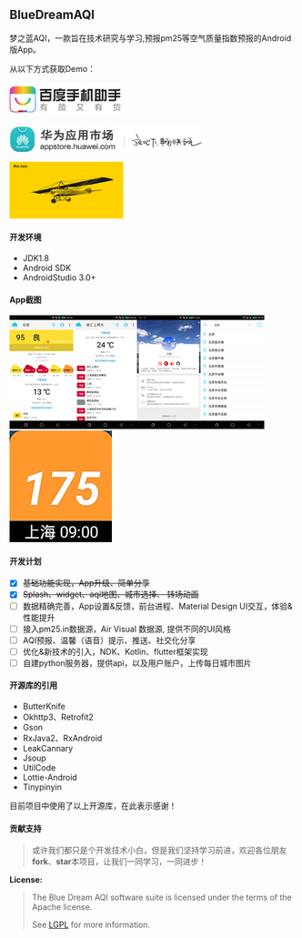 ## BlueDreamAQI

梦之蓝AQI，一款旨在技术研究与学习,预报pm25等空气质量指数预报的Android版App。

从以下方式获取Demo：

[![get form baiduAppStore](./images/baiduAppStore.png)](http://shouji.baidu.com/software/23484351.html)

[![get from HuaweiAppStore](./images/huawei_appstore.png)](http://app.hicloud.com/app/C100221047)

[![get from fir.im](./images/fir.png)](https://fir.im/AQI)

#### 开发环境

- JDK1.8
- Android SDK
- AndroidStudio 3.0+

#### App截图

![北京AQI图1](/images/img_aqi_beijing.png)![北京AQI图2](./images/img_aqi_nearby.png)![关于开发者](./images/img_aqi_about.png)![搜索界面](./images/img_search_city.png)![widget](./images/aqi_preview.png)

#### 开发计划

- [x] ~~基础功能实现，App升级、简单分享~~
- [x] ~~Splash、widget、aqi地图、城市选择、 转场动画~~
- [ ] 数据精确完善，App设置&反馈，前台进程、Material Design UI交互，体验&性能提升
- [ ] 接入pm25.in数据源，Air Visual 数据源, 提供不同的UI风格
- [ ] AQI预报、温馨（语音）提示、推送、社交化分享
- [ ] 优化&新技术的引入，NDK、Kotlin、flutter框架实现
- [ ] 自建python服务器，提供api，以及用户账户，上传每日城市图片

#### 开源库的引用

- ButterKnife
- Okhttp3、Retrofit2
- Gson
- RxJava2、RxAndroid
- LeakCannary
- Jsoup
- UtilCode
- Lottie-Android
- Tinypinyin

目前项目中使用了以上开源库，在此表示感谢！

#### 贡献支持

> 或许我们都只是个开发技术小白，但是我们坚持学习前进，欢迎各位朋友**fork**、**star**本项目，让我们一同学习，一同进步！

**License:**

> The Blue Dream AQI software suite is licensed under the terms of the Apache license.
>
> See [LGPL](./LICENSE,"开源协议") for more information.

